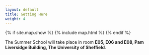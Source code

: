 ```yaml
---
layout: default
title: Getting Here
weight: 4
---
```


{% if site.map.show %}
{% include map.html %}
{% endif %}	  

<p></p>
<p>The Summer School will take place in room <b>E05, E06 and E08, Pam Liversidge Building, The University of Sheffield</b>.</p>
<p></p>

